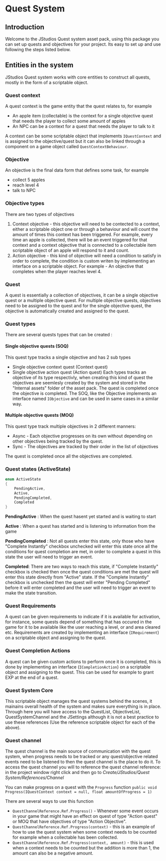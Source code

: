 # Quest System
## Introduction
Welcome to the JStudios Quest system asset pack, using this package you can set up quests and objectives for your project.
Its easy to set up and use following the steps listed below.


## Entities in the system
JStudios Quest system works with core entities to construct all quests, mostly in the form of a scriptable object.

### Quest context
A quest context is the game entity that the quest relates to, for example
* An apple item (collectable) is the context for a single objective quest that needs the player to collect some amount of apples
* An NPC can be a context for a quest that needs the player to talk to it

A context can be some scriptable object that implements <span class='link'>`IQuestContext`</span> and is assigned to the objective/quest but it can also be linked through a component on a game object called `QuestContextBehaviour`.

### Objective
An objective is the final data form that defines some task, for example
* collect 5 apples
* reach level 4
* talk to NPC

### Objective types
There are two types of objectives
1. Context objective - this objective will need to be contected to a context, either a
   scriptable object one or through a behaviour and will count the amount of times this context has been triggered.
   For example, every time an apple is collected, there will be an event triggered for that context and a context objective that is connected to a collectable item scriptable object of an apple will respond to it and count.
2. Action objective - this kind of objective will need a condition to satisfy in order to
   complete, the condition is custom writen by implementing an interface on a scriptable object.
   For example - An objective that completes when the player reaches level 4.

### Quest
A quest is essentially a collection of objectives, it can be a single objective quest or a multiple objective quest.
For multiple objective quests, objectives need to be assigned to the quest and for the single objective quest, the objective is automatically created and assigned to the quest.

### Quest types
There are several quests types that can be created :

#### Single objective quests (SOQ)
This quest type tracks a single objective and has 2 sub types
* Single objective context quest (Context quest)
* Single objective action quest (Action quest)
  Each types tracks an objective of its type respectivly, when creating this kind of quest the objectives are seemlesly created by the system and stored in the "Internal assets" folder of the asset pack.
  The quest is completed once the objective is completed.
  The SOQ, like the Objective implements an interface named `IObjective` and can be used in same cases in a similar way.
    
#### Multiple objective quests (MOQ)
This quest type track multiple objectives in 2 different manners:
* Async - Each objective progresses on its own without depending on other objectives being tracked by the quest.
* Sync - The objectives are tracked by their order in the list of objectives

 The quest is completed once all the objectives are completed.

### Quest states (ActiveState)
```cs
enum ActiveState  
{  
    PendingActive,  
    Active,  
    PendingCompleted,  
    Completed  
}
```

**PendingActive** : When the quest hasent yet started and is waiting to start

**Active** : When a quest has started and is listening to information from the game

**PendingCompleted** : Not all quests enter this state, only those who have "Complete Instantly" checkbox unchecked will enter this state once all the conditions for quest completion are met, in order to complete a quest in this state the user will need to trigger an event.

**Completed**: There are two ways to reach this state, if "Complete Instantly" checkbox is checked then once the quest conditions are met the quest will enter this state directly from "Active" state.
If the "Complete Instantly" checkbox is unchecked then the quest will enter "Pending Completed" before it will enter completed and the user will need to trigger an event to make the state transition.


### Quest Requirements
A quest can be given requirements to indicate if it is available for activation, for instance, some quests depend of something that has occured in the game for it to be available like the user reaching a level, or and area cleared etc.
Requirements are created by implementing an interface (`IRequirement`) on a scriptable object and assigning to the quest.

### Quest Completion Actions
A quest can be given custom actions to perform once it is completed, this is done by implementing an interface (`ICompletionAction`) on a scriptable object and assigning to the quest.
This can be used for example to grant EXP at the end of a quest.

### Quest System Core
This scriptable object manages the quest systems behind the scenes, it mainains overall health of the system and makes sure everything is in place.
Through here you will have access to the QuestList, ObjectiveList, QuestSystemChannel and the JSettings although it is not a best practice to use these references (Use the reference scriptable object for each of the above).

### Quest channel
The quest channel is the main source of communication with the quest system, when progress needs to be tracked or any quest/objective related events need to be listened to then the quest channel is the place to do it.
To access the quest channel you will to reference the quest channel reference: in the project window right click and then go to *Create/JStudios/Quest System/References/Channel*

You can make progress on a quest with the `Progress` function
`public void Progress(IQuestContext context = null, float amountOfProgress = 1)`

There are several ways to use this function
* `QuestChannelReference.Ref.Progress()` - Whenever some event occurs in your game that might have an effect on quest of type "Action quest" or MOQ that have objectives of type "Action Objective".
* `QuestChannelReference.Ref.Progress(context)` - this is an example of how to use the quest system when some context needs to be counted for example when a collectable has been collected.
* `QuestChannelReference.Ref.Progress(context, amount)` - this is used when a context needs to be counted but the addition is more than 1, the amount can also be a negative amount.

